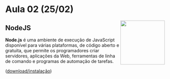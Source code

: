 # Aula 02 (25/02) 

<img align="right" src="https://cdn.worldvectorlogo.com/logos/nodejs.svg" width="140px;"/>

## NodeJS

**Node.js** é uma ambiente de execução de JavaScript disponível para várias plataformas, de código aberto e gratuita, que permite os programadores criar servidores, aplicações da Web, ferramentas de linha de comando e programas de automação de tarefas.

([download/instalação](https://nodejs.org/pt))

